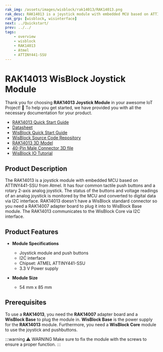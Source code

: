 ```yaml
---
rak_img: /assets/images/wisblock/rak14013/RAK14013.png
rak_desc: RAK14013 is a joystick module with embedded MCU based on ATTINY441-SSU from Atmel.
rak_grp: [wisblock, wisinterface]
next: ../Quickstart/
prev: ../../
tags:
    - overview
    - wisblock
    - RAK14013
    - Atmel
    - ATTINY441-SSU
---
```



# RAK14013 WisBlock Joystick Module

Thank you for choosing **RAK14013 Joystick Module** in your awesome IoT Project! 🎉 To help you get started, we have provided you with all the necessary documentation for your product.

* [RAK14013 Quick Start Guide](../Quickstart/)
* [Datasheet](../Datasheet/)
* <a href="../../Quickstart/" target="_blank">WisBlock Quick Start Guide</a>
* [WisBlock Source Code Repository](https://github.com/RAKWireless/WisBlock/)
* [RAK14013 3D Model](https://downloads.rakwireless.com/3D_File/WisBlock/3D_RAK14013.stp)
* [40-Pin Male Connector 3D file](https://downloads.rakwireless.com/3D_File/Accessory/WisConnector/M40S1003K6M.stp)
* [WisBlock IO Tutorial](https://docs.rakwireless.com/Knowledge-Hub/Learn/WisBlock-IO-Tutorial/)


## Product Description

The RAK14013 is a joystick module with embedded MCU based on ATTINY441-SSU from Atmel. It has four common tactile push buttons and a rotary 2-axis analog joystick. The status of the buttons and voltage readings of an analog joystick is monitored by the MCU and converted to digital data via I2C interface. RAK14013 doesn't have a WisBlock standard connector so you need a RAK14007 adapter board to plug it into to WisBlock Base module. The RAK14013 communicates to the WisBlock Core via I2C interface.


## Product Features

* **Module Specifications**
    * Joystick module and push buttons
    * I2C interface
    * Chipset: ATMEL ATTINY441-SSU
    * 3.3&nbsp;V Power supply

* **Module Size**
    * 54&nbsp;mm x 85&nbsp;mm

## Prerequisites

To use a **RAK14013**, you need the **RAK14007** adapter board and a **WisBlock Base** to plug the module in. **WisBlock Base** is the power supply for the **RAK14013** module. Furthermore, you need a **WisBlock Core** module to use the joystick and pushbuttons.

:::warning ⚠️ WARNING
Make sure to fix the module with the screws to ensure a proper function.
:::